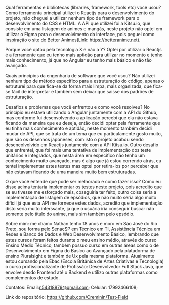 Qual ferramentas e bibliotecas (libraries, framework, tools etc) você usou?
Como ferramenta principal utilizei o Reactjs para o desenvolvimento do projeto, não cheguei a utilizar nenhum tipo de framework para o desenvolvimento do CSS e HTML. A API que utilizei foi a Kitsu.io, que consiste em uma listagem de animes e mangás, neste projeto não optei em utilizar o Figma para o desenvolvimento da interface, pois peguei como inspiração o site do Better Animes(Link: https://betteranime.net).

Porque você optou pela tecnologia X e não a Y?
Optei por utilizar o Reactjs é a ferramente que eu tenho mais aptidão para utilizar no momento e tenho mais conhecimento, já que no Angular eu tenho mais básico e não tão avançado.

Quais princípios da engenharia de software que você usou?
Não utilizei nenhum tipo de método específico para a estruturação do código, apenas o estruturei para que fica-se da forma mais limpa, mais organizada, que fica-se fácil de interpretar e também sem deixar que saísse dos padrões de estruturação. 

Desafios e problemas que você enfrentou e como você resolveu?
No princípio eu estava utilizando o Angular juntamente com a API do Github, mas conforme fui desenvolvendo a aplicação percebi que ela não estava ficando da maneira que eu deseja, então decidi optar pela ferramente que eu tinha mais conhecimento e aptidão, neste momento também decidi mudar de API, que se trata de um tema que eu particulamente gosto muito, que são os desenhos japoneses, com isto o projeto acabou sendo desencolvolvido em Reactjs juntamente com a API Kitsu.io. Outro desafio que enfrentei, que foi mais uma tentativa de implementação dos teste unitários e integrados, que nesta área em específico não tenho um conhecimento muito avançado, mas é algo que já estou correndo atrás, eu tentei implementar estes testes mas optei por retira-los por perceber que não estavam ficando de uma maneira muito bem estruturadas.

O que você entende que pode ser melhorado e como fazer isso?
Como eu disse acima tentaria implementar os testes neste projeto, pois acredito que se eu tivesse me esforçado mais, coseguiria ter feito, outro coisa seria a implementação de listagem de epsódios, que não muito seria algo muito difícil já que esta API me fornece estes dados, acredito que implementação disto seria muito interssante, já que o usuária iria conseguir buscar não somente pelo título do anime, mais sim também pelo epsódio.

Sobre mim: me chamo Nathan tenho 18 anos e moro em São José do Rio Preto, sou forma pelo SenacSP em Técnico em TI, Assistência Técnica em Redes e Banco de Dados e Web Desenvolvimento Básico, lembrando que estes cursos foram feitos durante o meu ensino médio, através do curso Ensino Médio Técnico, também possuo curso em outras áreas como o de Desenvolvimento em Figma do Basíco ao Avançado pela platadorma de ensino Pluralsight e também de Ux pela mesma plataforma. Atualmente estou cursando pela Ebac (Escola Britânica de Artes Criativas e Tecnologia) o curso profissionalizante de Profissão: Desenvolvedor Full Stack Java, que envolve desdo Frontend até o Backend e utilizo outras plataformas como complementos de estudo.

Contatos:
Email:n54318879@gmail.com;
Celular: 17992466108;

Link do repositório: 
https://github.com/Creminin/Test-Field
